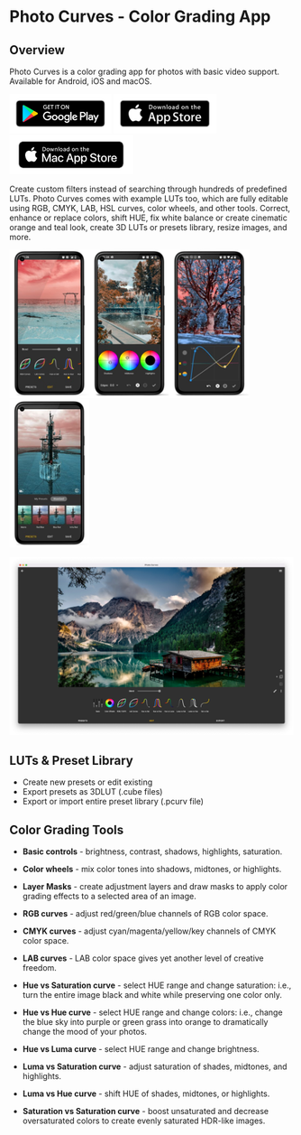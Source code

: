 # Photo Curves - Color Grading App

## Overview

Photo Curves is a color grading app for photos with basic video support. Available for Android, iOS and macOS. 

[<img src="./google-play-badge.png" alt="Get it on Google Play" height="70"/>](https://play.google.com/store/apps/details?id=com.foreachi.photocurves) [<img src="./apple-store-badge.png" alt="Get it on the App Store" height="70"/>](https://apps.apple.com/app/id1606599231#?platform=iphone) [<img src="./mac-store-badge.png" alt="Get it on the Mac Store" height="70"/>](https://apps.apple.com/app/id1638484562)

Create custom filters instead of searching through hundreds of predefined LUTs. Photo Curves comes with example LUTs too, which are fully editable using RGB, CMYK, LAB, HSL curves, color wheels, and other tools. Correct, enhance or replace colors, shift HUE, fix white balance or create cinematic orange and teal look, create 3D LUTs or presets library, resize images, and more.

<img src="./Screenshot_1_small.jpg" alt="Screenshot" width="142"/><img src="./Screenshot_6_small.jpg" alt="Screenshot" width="142"/><img src="./Screenshot_4_small.jpg" alt="Screenshot" width="142"/><img src="./Screenshot_2_small.jpg" alt="Screenshot" width="142"/>

<img src="./PhotoCurvesMac-2.png" alt="Screenshot" width="600"/>

## LUTs & Preset Library

- Create new presets or edit existing
- Export presets as 3DLUT (.cube files)
- Export or import entire preset library (.pcurv file)

## Color Grading Tools

- **Basic controls** - brightness, contrast, shadows, highlights, saturation.

- **Color wheels** - mix color tones into shadows, midtones, or highlights.

- **Layer Masks** - create adjustment layers and draw masks to apply color grading effects to a selected area of an image.

- **RGB curves** - adjust red/green/blue channels of RGB color space.

- **CMYK curves** - adjust cyan/magenta/yellow/key channels of CMYK color space.

- **LAB curves** - LAB color space gives yet another level of creative freedom.

- **Hue vs Saturation curve** - select HUE range and change saturation: i.e., turn the entire image black and white while preserving one color only.

- **Hue vs Hue curve** - select HUE range and change colors: i.e., change the blue sky into purple or green grass into orange to dramatically change the mood of your photos.

- **Hue vs Luma curve** - select HUE range and change brightness.

- **Luma vs Saturation curve** - adjust saturation of shades, midtones, and highlights.

- **Luma vs Hue curve** - shift HUE of shades, midtones, or highlights.

- **Saturation vs Saturation curve** - boost unsaturated and decrease oversaturated colors to create evenly saturated HDR-like images.
